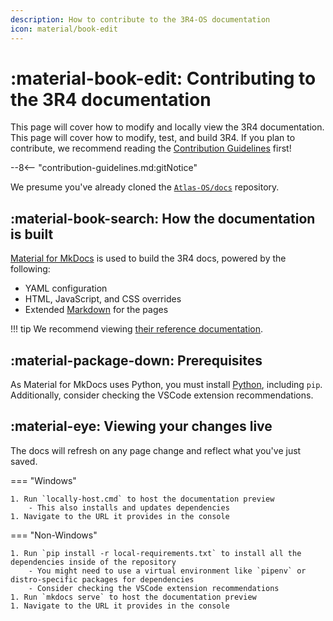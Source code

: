 ```yaml
---
description: How to contribute to the 3R4-OS documentation
icon: material/book-edit
---
```


# :material-book-edit: Contributing to the 3R4 documentation

This page will cover how to modify and locally view the 3R4 documentation. This page will cover how to modify, test, and build 3R4. If you plan to contribute, we recommend reading the [Contribution Guidelines](contribution-guidelines.md) first!

--8<-- "contribution-guidelines.md:gitNotice"

We presume you've already cloned the [`Atlas-OS/docs`](https://github.com/Atlas-OS/docs) repository.

## :material-book-search: How the documentation is built

[Material for MkDocs](https://squidfunk.github.io/mkdocs-material/) is used to build the 3R4 docs, powered by the following:

- YAML configuration
- HTML, JavaScript, and CSS overrides
- Extended [Markdown](https://www.markdowntutorial.com/) for the pages

!!! tip
    We recommend viewing [their reference documentation](https://squidfunk.github.io/mkdocs-material/reference/).

## :material-package-down: Prerequisites

As Material for MkDocs uses Python, you must install [Python](https://www.python.org/downloads/), including `pip`. Additionally, consider checking the VSCode extension recommendations.

## :material-eye: Viewing your changes live

The docs will refresh on any page change and reflect what you've just saved.

=== "Windows"

    1. Run `locally-host.cmd` to host the documentation preview
        - This also installs and updates dependencies
    1. Navigate to the URL it provides in the console

=== "Non-Windows"

    1. Run `pip install -r local-requirements.txt` to install all the dependencies inside of the repository
        - You might need to use a virtual environment like `pipenv` or distro-specific packages for dependencies
        - Consider checking the VSCode extension recommendations
    1. Run `mkdocs serve` to host the documentation preview
    1. Navigate to the URL it provides in the console
